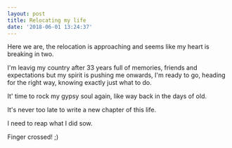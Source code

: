 ```yaml
---
layout: post
title: Relocating my life
date: '2018-06-01 13:24:37'
---
```

Here we are, the relocation is approaching and seems like my heart is breaking in two.

I'm leavig my country after 33 years full of memories, friends and expectations but my spirit is pushing me onwards, I'm ready to go, heading for the right way, knowing exactly just what to do.

It' time to rock my gypsy soul again, like way back in the days of old.

It's never too late to write a new chapter of this life.

I need to reap what I did sow.

Finger crossed! ;)
